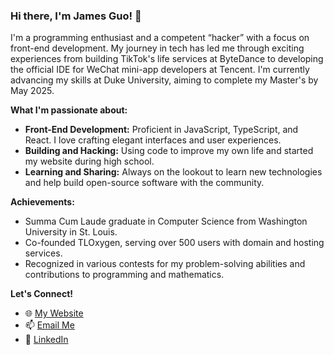 ### Hi there, I'm James Guo! 👋

I'm a programming enthusiast and a competent “hacker” with a focus on front-end development. My journey in tech has led me through exciting experiences from building TikTok's life services at ByteDance to developing the official IDE for WeChat mini-app developers at Tencent. I'm currently advancing my skills at Duke University, aiming to complete my Master's by May 2025.

**What I'm passionate about:**
- **Front-End Development:** Proficient in JavaScript, TypeScript, and React. I love crafting elegant interfaces and user experiences.
- **Building and Hacking:** Using code to improve my own life and started my website during high school.
- **Learning and Sharing:** Always on the lookout to learn new technologies and help build open-source software with the community.

**Achievements:**
- Summa Cum Laude graduate in Computer Science from Washington University in St. Louis.
- Co-founded TLOxygen, serving over 500 users with domain and hosting services.
- Recognized in various contests for my problem-solving abilities and contributions to programming and mathematics.

**Let's Connect!**
- 🌐 [My Website](https://www.ze3kr.com)
- 📫 [Email Me](mailto:i@ze3kr.com)
- 💼 [LinkedIn](https://www.linkedin.com/in/ze3kr/)
